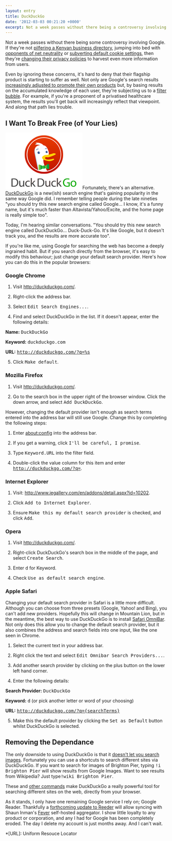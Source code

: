 ```yaml
---
layout: entry
title: DuckDuckGo
date: '2012-03-03 00:21:20 +0000'
excerpt: Not a week passes without there being a controversy involving Google. If they're not pilfering a Kenyan business directory, then they're jumping into bed with opponents of net neutrality or subverting default cookie settings. Even if you ignore these concerns, it's hard to deny that their search engine is starting to suffer too. Fortunately, there's an alternative.
---
```

Not a week passes without there being some controversy involving Google. If they're not [pilfering a Kenyan business directory][1], jumping into bed with [opponents of net neutrality][2] or [subverting default cookie settings][3], then they're [changing their privacy policies][4] to harvest even more information from users.

Even by ignoring these concerns, it's hard to deny that their flagship product is starting to suffer as well. Not only are Google's search results [increasingly adjusted to promote their own products][5] but, by basing results on the accumulated knowledge of each user, they're subjecting us to a [filter bubble][6]. For example, if you're a proponent of a privatised healthcare system, the results you'll get back will increasingly reflect that viewpoint. And along that path lies trouble.

## I Want To Break Free (of Your Lies)
![DuckDuckGo logo" class="right](/assets/images/2012/03/duckduckgo.png)Fortunately, there's an alternative. [DuckDuckGo][7] is a new(ish) search engine that's gaining popularity in the same way Google did. I remember telling people during the late nineties "you should try this new search engine called Google... I know, it's a funny name, but it's much faster than Altavista/Yahoo/Excite, and the home page is really simple too".

Today, I'm hearing similar conversations. "You should try this new search engine called DuckDuckGo... Duck-Duck-Go. It's like Google, but it doesn't track you, and the results are more accurate too".

If you're like me, using Google for searching the web has become a deeply ingrained habit. But if you search directly from the browser, it's easy to modify this behaviour; just change your default search provider. Here's how you can do this in the popular browsers:

### Google Chrome
1. Visit <http://duckduckgo.com/>.

2. Right-click the address bar.

3. Select <samp>Edit Search Engines...</samp>.

4. Find and select DuckDuckGo in the list. If it doesn't appear, enter the following details:

  **Name:** <kbd>DuckDuckGo</kbd>

  **Keyword:** <kbd>duckduckgo.com</kbd>

  **URL:** <kbd>http://duckduckgo.com/?q=%s</kbd>

5. Click <samp>Make default</samp>.

### Mozilla Firefox
1. Visit <http://duckduckgo.com/>.

2. Go to the search box in the upper right of the browser window. Click the down arrow, and select <samp>Add DuckDuckGo</samp>.

However, changing the default provider isn't enough as search terms entered into the address bar will still use Google. Change this by completing the following steps:

1. Enter <about:config> into the address bar.

2. If you get a warning, click <samp>I'll be careful, I promise</samp>.

3. Type <kbd>Keyword.URL</kbd> into the filter field.

4. Double-click the value column for this item and enter <kbd>http://duckduckgo.com/?q=</kbd>.

### Internet Explorer
1. Visit: <http://www.iegallery.com/en/addons/detail.aspx?id=10202>.

2. Click <samp>Add to Internet Explorer</samp>.

3. Ensure <samp>Make this my default search provider</samp> is checked, and click <samp>Add</samp>.

### Opera
1. Visit <http://duckduckgo.com/>.

2. Right-click DuckDuckGo's search box in the middle of the page, and select <samp>Create Search</samp>.

3. Enter <kbd>d</kbd> for Keyword.

4. Check <samp>Use as default search engine</samp>.

### Apple Safari
Changing your default search provider in Safari is a little more difficult. Although you can choose from three presets (Google, Yahoo! and Bing), you can't add new providers. Hopefully this will change in Mountain Lion, but in the meantime, the best way to use DuckDuckGo is to install [Safari OmniBar][8]. Not only does this allow you to change the default search provider, but it also combines the address and search fields into one input, like the one seen in Chrome.

1. Select the current text in your address bar.

2. Right click the text and select <samp>Edit Omnibar Search Providers...</samp>.

3. Add another search provider by clicking on the plus button on the lower left hand corner.

4. Enter the following details:

  **Search Provider:** <kbd>DuckDuckGo</kbd>

  **Keyword:** <kbd>d</kbd> (or pick another letter or word of your choosing)

  **URL:** <kbd>http://duckduckgo.com/?q={searchTerms}</kbd>

5. Make this the default provider by clicking the <samp>Set as Default</samp> button whilst DuckDuckGo is selected.

## Removing the Dependance
The only downside to using DuckDuckGo is that it [doesn't let you search images][9]. Fortunately you can use a shortcuts to search different sites via DuckDuckGo. If you want to search for images of Brighton Pier, typing <kbd>!i Brighton Pier</kbd> will show results from Google Images. Want to see results from Wikipedia? Just type<kbd>!wiki Brighton Pier</kbd>.

These and [other commands][10] make DuckDuckGo a really powerful tool for searching different sites on the web, directly from your browser.

As it stands, I only have one remaining Google service I rely on; Google Reader. Thankfully a [forthcoming update to Reeder][11] will allow syncing with Shaun Inman's [Fever][12] self-hosted aggregator. I show little loyalty to any product or corporation, and any I had for Google has been completely eroded. The day I delete my account is just months away. And I can't wait.

[1]: http://arstechnica.com/tech-policy/news/2012/01/google-caught-pilfering-kenyan-business-directory-in-sting-operation.ars
[2]: http://gizmodo.com/5605310/google-just-killed-net-neutrality
[3]: http://online.wsj.com/article/SB10001424052970204880404577225380456599176.html
[4]: http://googleblog.blogspot.com/2012/01/updating-our-privacy-policies-and-terms.html
[5]: http://www.focusontheuser.org/examples.php
[6]: http://dontbubble.us/
[7]: http://duckduckgo.com/
[8]: http://hackemist.com/SafariOmnibar/
[9]: http://help.duckduckgo.com/customer/portal/articles/215615-images
[10]: http://duckduckgo.com/bang.html
[11]: http://twitter.com/reederapp/status/164761840201641985
[12]: http://feedafever.com/

*[URL]: Uniform Resouce Locator